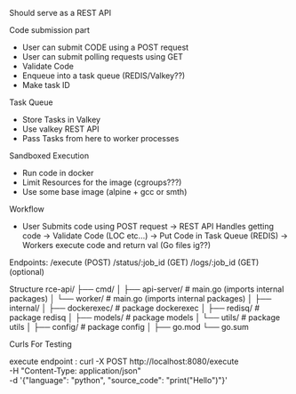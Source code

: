 Should serve as a REST API 

Code submission part
- User can submit CODE using a POST request
- User can submit polling requests using GET
- Validate Code 
- Enqueue into a task queue (REDIS/Valkey??)
- Make task ID


Task Queue
- Store Tasks in Valkey
- Use valkey REST API
- Pass Tasks from here to worker processes

Sandboxed Execution
- Run code in docker
- Limit Resources for the image (cgroups???)
- Use some base image (alpine + gcc or smth)


Workflow

- User Submits code using POST request -> 
  REST API Handles getting code -> 
  Validate Code (LOC etc...) -> 
  Put Code in Task Queue (REDIS) ->
  Workers execute code and return val (Go files ig??)
  

Endpoints:
/execute (POST)
/status/:job_id (GET)
/logs/:job_id (GET) (optional)


Structure
rce-api/
├── cmd/
│   ├── api-server/         # main.go (imports internal packages)
│   └── worker/             # main.go (imports internal packages)
│
├── internal/
│   ├── dockerexec/         # package dockerexec
│   ├── redisq/             # package redisq
│   ├── models/             # package models
│   └── utils/              # package utils
│
├── config/                 # package config
│
├── go.mod
└── go.sum


Curls For Testing

execute endpoint : 
curl -X POST http://localhost:8080/execute \
     -H "Content-Type: application/json" \
     -d '{"language": "python", "source_code": "print(\"Hello\")"}'

